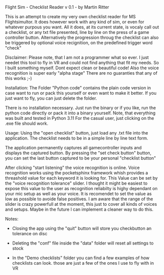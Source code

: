 Flight Sim - Checklist Reader v 0.1 - by Martin Ritter

This is an attempt to create my very own checklist reader for MS Flightsimultor. 
It does however work with any kind of sim, or even for whatever purpous you want.
All it does, at its current state, is vocaly call out a checklist, or any txt file presented,
line by line on the press of a game controller button.
Alternatively the progression throug the checklist can also be triggered by optional
voice recignition, on the predefined trigger word "check"

Disclaimer:
  Please note, that I am not a programmer what so ever. I just needet this tool to fly
  in VR and could not find anything that fit my needs. So I built something myself.
  Dont expect clean or beautiful code!
  Also the voice recognition is super early "alpha stage" 
  There are no guaranties that any of this works ;-)

Installation:
  The Folder "Python code" contains the plain code version in case want to run or
  pack this yourself or even want to make it better. If you just want to fly, you can just delete the folder.

  There is no installation necessary. Just run the binary or if you like, run the python 
  code directly or pack it into a binary yourself. Note, that everything was built and tested 
  in Python 3.11
  For the casual user, just clicking on the .exe file should work.

Usage:
  Using the "open checklist" button, just load any .txt file into the application.
  The checklist needs to be in a simple line by line text form.

  The application permanently captures all gamecontroller inputs and displays the
  captured button. By pressing the "set check button" button, you can set the last
  button captured to be your personal "checklist button"

  After clicking "start listening" the voice recognition is online.
  Voice recognition works using the pocketsphinx framework whish provides
  a threashold value for each keyword it is looking for. 
  This Value can be set by the "voice recognition tolerance" slider.
  I thought it might be easiest to expose this value to the user as recognition reliabilty
  is highy dependant on your mic setup as well as your voice.
  It is recomendet to set the value as low as possible to avoide false positives.
  I am aware that the range of the slider is crazy powerfull at the moment,
  this just to cover all kinds of voices and setups. Maybe in the future I can
  implement a cleaner way to do this.

Notes:
  - Closing the app using the "quit" button will store you checkbutton an tolerance on disc

  - Deleting the "conf" file inside the "data" folder will reset all settings to stock

  - In the "Demo checklists" folder you can find a few examples of how checklists can look.
    those are just a few of the ones I use to fly with in VR


